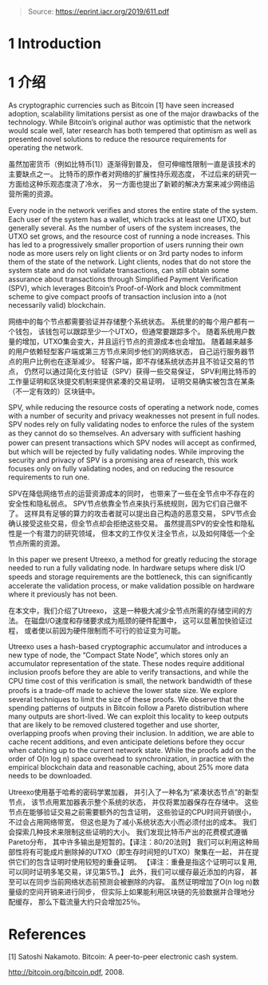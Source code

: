 > Source: https://eprint.iacr.org/2019/611.pdf
# 1 Introduction
# 1 介绍

As cryptographic currencies such as Bitcoin [1] have seen increased adoption, scalability limitations persist as one of the major drawbacks of the technology.
While Bitcoin’s original author was optimistic that the network would scale well, later research has both tempered that optimism as well as presented novel solutions to reduce the resource requirements for operating the network.

虽然加密货币（例如比特币[1]）逐渐得到普及，
但可伸缩性限制一直是该技术的主要缺点之一。
比特币的原作者对网络的扩展性持乐观态度，
不过后来的研究一方面给这种乐观态度浇了冷水，
另一方面也提出了新颖的解决方案来减少网络运营所需的资源。

Every node in the network veriﬁes and stores the entire state of the system.
Each user of the system has a wallet, which tracks at least one UTXO,  but generally several.
As the number of users of the system increases, the UTXO set grows, and the resource cost of running a node increases.
This has led to a progressively smaller proportion of users running their own node as more users rely on light clients or on 3rd party nodes to inform them of the state of the network.
Light clients, nodes that do not store the system state and do not validate transactions, can still obtain some assurance about transactions through Simpliﬁed Payment Veriﬁcation (SPV), which leverages Bitcoin’s Proof-of-Work and block commitment scheme to give compact proofs of transaction inclusion into a (not necessarily valid) blockchain.

网络中的每个节点都需要验证并存储整个系统状态。
系统里的的每个用户都有一个钱包，
该钱包可以跟踪至少一个UTXO，但通常要跟踪多个。
随着系统用户数量的增加，UTXO集会变大，并且运行节点的资源成本也会增加。
随着越来越多的用户依赖轻型客户端或第三方节点来同步他们的网络状态，
自己运行服务器节点的用户比例也在逐渐减少。
轻客户端，即不存储系统状态并且不验证交易的节点，
仍然可以通过简化支付验证（SPV）获得一些交易保证，
SPV利用比特币的工作量证明和区块提交机制来提供紧凑的交易证明，
证明交易确实被包含在某条（不一定有效的）区块链中。

SPV, while reducing the resource costs of operating a network node, comes with a number of security and privacy weaknesses not present in full nodes.
SPV nodes rely on fully validating nodes to enforce the rules of the system as they cannot do so themselves.
An adversary with suﬃcient hashing power can present transactions which SPV nodes will accept as conﬁrmed, but which will be rejected by fully validating nodes.
While improving the security and privacy of SPV is a promising area of research, this work focuses only on fully validating nodes, and on reducing the resource requirements to run one.

SPV在降低网络节点的运营资源成本的同时，
也带来了一些在全节点中不存在的安全性和隐私弱点。
SPV节点依靠全节点来执行系统规则，因为它们自己做不了。
这样具有足够的算力的攻击者就可以提出自己构造的恶意交易，
SPV节点会确认接受这些交易，但全节点却会拒绝这些交易。
虽然提高SPV的安全性和隐私性是一个有潜力的研究领域，
但本文的工作仅关注全节点，以及如何降低一个全节点所需的资源。

In this paper we present Utreexo, a method for greatly reducing the storage needed to run a fully validating node.
In hardware setups where disk I/O speeds and storage requirements are the bottleneck, this can signiﬁcantly accelerate the validation process, or make validation possible on hardware where it previously has not been.

在本文中，我们介绍了Utreexo，
这是一种极大减少全节点所需的存储空间的方法。
在磁盘I/O速度和存储要求成为瓶颈的硬件配置中，
这可以显著加快验证过程，
或者使以前因为硬件限制而不可行的验证变为可能。

Utreexo uses a hash-based cryptographic accumulator and introduces a new type of node, the “Compact State Node”, which stores only an accumulator representation of the state.
These nodes require additional inclusion proofs before they are able to verify transactions, and while the CPU time cost of this veriﬁcation is small, the network bandwidth of these proofs is a trade-oﬀ made to achieve the lower state size.
We explore several techniques to limit the size of these proofs.
We observe that the spending patterns of outputs in Bitcoin follow a Pareto distribution where many outputs are short-lived.
We can exploit this locality to keep outputs that are likely to be removed clustered together and use shorter, overlapping proofs when proving their inclusion.
In addition, we are able to cache recent additions, and even anticipate deletions before they occur when catching up to the current network state.
While the proofs add on the order of O(n log n) space overhead to synchronization, in practice with the empirical blockchain data and reasonable caching, about 25% more data needs to be downloaded.

Utreexo使用基于哈希的密码学累加器，
并引入了一种名为“紧凑状态节点”的新型节点，
该节点用累加器表示整个系统的状态，
并仅将累加器保存在存储中。
这些节点在能够验证交易之前需要额外的包含证明，
这些验证的CPU时间开销很小，
不过会占用网络带宽，
但这也是为了减小系统状态大小而必须付出的成本。
我们会探索几种技术来限制这些证明的大小。
我们发现比特币产出的花费模式遵循Pareto分布，
其中许多输出是短暂的。【译注：80/20法则】
我们可以利用这种局部性将有可能成片删除掉的UTXO（即生存时间短的UTXO）聚集在一起，
并在提供它们的包含证明时使用较短的重叠证明。
【译注：重叠是指这个证明可以复用, 可以同时证明多笔交易，详见第5节。】
此外，我们可以缓存最近添加的内容，
甚至可以在同步当前网络状态前预测会被删除的内容。
虽然证明增加了O(n log n)数量级的空间开销来进行同步，
但实际上如果能利用区块链的先验数据并合理地分配缓存，
那么下载流量大约只会增加25％。

# References

[1] Satoshi Nakamoto. Bitcoin: A peer-to-peer electronic cash system.

http://bitcoin.org/bitcoin.pdf, 2008.
